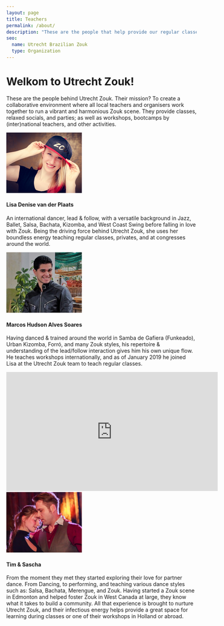 ```yaml
---
layout: page
title: Teachers
permalink: /about/
description: "These are the people that help provide our regular classes, relaxed socials & party's, workshops & bootcamps by (inter)national teachers, and other activities."
seo:
  name: Utrecht Brazilian Zouk
  type: Organization
---
```


# Welkom to Utrecht Zouk!
<section>
  <p>
  These are the people behind Utrecht Zouk.
  Their mission? To create a collaborative environment where all local teachers
  and organisers work together to run a vibrant and harmonious Zouk scene.
  They provide classes,
  relaxed socials,
  and parties;
  as well as workshops,
  bootcamps by (inter)national teachers,
  and other activities.
  </p>
</section>

<section>
  <picture>
  <img
    alt='Lisa Denise van der Plaats wearing a Zouk baseball cap' 
    height='160px'
    src='/lisa-denise-van-der-plaats.jpg'
    style='object-position:50% 46%'
    width='200px'
    />
  </picture>
  <h4>Lisa Denise van der Plaats</h4>
  <p>
  An international dancer,
  lead & follow,
  with a versatile background in
  Jazz,
  Ballet,
  Salsa,
  Bachata,
  Kizomba,
  and West Coast Swing before falling in love with Zouk.
  Being the driving force behind Utrecht Zouk,
  she uses her boundless energy teaching regular classes,
  privates,
  and at congresses around the world.
  <!-- <a href='' class='more'>read more</a> -->
  </p>
</section>

<section>
  <picture>
  <img
    alt='Marcos Hudson Alves Soares'
    height='160px'
    src='/marcos-hudson-alves-soares.jpg'
    style='object-position:50% 27%'
    width='200px'
  />
  </picture>
  <h4>Marcos Hudson Alves Soares</h4>
  <p>
  Having danced & trained around the world in
  Samba de Gafiera (Funkeado),
  Urban Kizomba,
  Forró,
  and many Zouk styles,
  his repertoire & understanding of the lead/follow interaction gives him his own unique flow.
  He teaches workshops internationally,
  and as of January 2019 he joined Lisa at the Utrecht Zouk team to teach regular classes.
  <!-- <a href='' class='more'>read more</a> -->
  </p>
</section>

<section>
  <div class="responsive-video">
  <iframe 
    allow="accelerometer; autoplay; encrypted-media; gyroscope; picture-in-picture"
    allowfullscreen
    frameborder="0"
    height="315"
    src="https://www.youtube.com/embed/X_GtH00AlFs"
    width="560"
  ></iframe>
  </div>
</section>

<div> </div>

<section class="palm-right">
  <picture>
  <img
    alt='Tim & Sascha dancing Zouk'
    height='160px'
    src='/tim-and-sascha.jpg'
    style='object-position:50% 40%'
    width='200px'
  />
  </picture>
  <h4>Tim & Sascha</h4>
  <p>
  From the moment they met they started exploring their love for partner dance.
  From Dancing,
  to performing,
  and teaching various dance styles such as:
  Salsa,
  Bachata,
  Merengue,
  and Zouk.
  Having started a Zouk scene in Edmonton
  and helped foster Zouk in West Canada at large,
  they know what it takes to build a community.
  All that experience is brought to nurture Utrecht Zouk,
  and their infectious energy helps provide a great space for learning
  during classes or one of their workshops in Holland or abroad.
  <!-- <a href='' class='more'>read more</a> -->
  </p>
</section>
